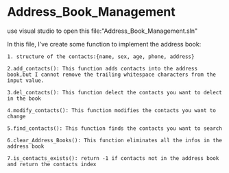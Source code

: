 # Address_Book_Management

use visual studio to open this file:"Address_Book_Management.sln"

In this file,  I've create some function to implement the address book:
	
	1. structure of the contacts:{name, sex, age, phone, address}
	
	2.add_contacts(): This function adds contacts into the address book,but I cannot remove the trailing whitespace characters from the input value.

	3.del_contacts(): This function delect the contacts you want to delect in the book

	4.modify_contacts(): This function modifies the contacts you want to change

	5.find_contacts(): This function finds the contacts you want to search

	6.clear_Address_Books(): This function eliminates all the infos in the address book

	7.is_contacts_exists(): return -1 if contacts not in the address book and return the contacts index 
